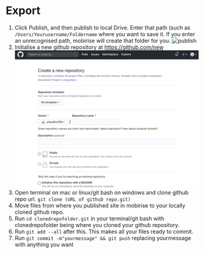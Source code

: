 # Export
1. Click Publish, and then publish to local Drive. Enter that path (such as `/Users/Yourusername/Foldername` where you want to save it. If you enter an unrecognised path, mobirise will create that folder for you.
![publish](https://mobirise.com/engine/data/upload/2017/10/publishing-options.jpg")
2. Initialise a new github repository at https://github.com/new
![publish](image.png)
3. Open terminal on mac or linux/git bash on windows and clone github repo url. `git clone (URL of github repo.git)`
4. Move files from where you published site in mobirise to your locally cloned github repo.
5. Run `cd clonedrepofolder.git` in your terminal/git bash with clonedrepofolder being where you cloned your github repository.
6. Run `git add --all` after this. This makes all your files ready to commit.
7. Run `git commit -m"yourmessage" && git push` replacing yourmessage with anything you want
